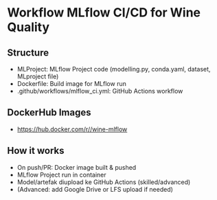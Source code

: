 # Workflow MLflow CI/CD for Wine Quality

## Structure

- MLProject: MLflow Project code (modelling.py, conda.yaml, dataset, MLproject file)
- Dockerfile: Build image for MLflow run
- .github/workflows/mlflow_ci.yml: GitHub Actions workflow

## DockerHub Images

- [https://hub.docker.com/r/<your-docker-username>/wine-mlflow](https://hub.docker.com/r/<your-docker-username>/wine-mlflow)

## How it works

- On push/PR: Docker image built & pushed
- MLflow Project run in container
- Model/artefak diupload ke GitHub Actions (skilled/advanced)
- (Advanced: add Google Drive or LFS upload if needed)
